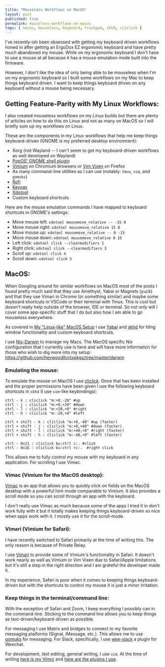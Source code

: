 ```yaml
---
title: "Mouseless Workflows on MacOS"
layout: post
published: true
permalink: mouseless-workflows-on-macos
tags: [ macos, mouseless, keyboard, trackpad, skhd, cliclick ]
---
```


I've recently-ish been obsessed with getting my keyboard driven workflows honed in after getting an ErgoDox EZ ergonomic keyboard and have pretty much abandoned my mouse. While on my ergonomic keyboard I don't have to use a mouse at all because it has a mouse emulation mode built into the firmware.

However, I don't like the idea of only being able to be mouseless when I'm on my ergonomic keyboard so I built some workflows on my Mac to keep things keyboard driven. I want to keep things keyboard driven on any keyboard without a mouse being necessary.

## Getting Feature-Parity with My Linux Workflows:

I also created mouseless workflows on my Linux builds but there are plenty of articles on how to do this on Linux and not as many on MacOS so I will briefly sum up my workflows on Linux.

These are the components in my Linux workflows that help me keep things keyboard-driven (GNOME is my preferred desktop environment):
- Xorg (not Wayland -- I can't seem to get my keyboard-driven workflows as well developed on Wayland)
- [PopOS' GNOME shell plugin](https://github.com/pop-os/shell)
- [Vimium](https://vimium.github.io) on Chromium browsers or [Vim Vixen](https://github.com/ueokande/vim-vixen) on Firefox
- As many command-line utilities as I can use (notably: `tmux`, `vim`, and `gomuks`)
- [Rofi](https://github.com/davatorium/rofi)
- [Keynav](https://github.com/jordansissel/keynav)
- [Xdotool](https://github.com/jordansissel/xdotool)
- Custom keyboard shortcuts

Here are the mouse emulation commands I have mapped to keyboard shortcuts in GNOME's settings:

- Move mouse left: `xdotool mousemove_relative -- -15 0` 
- Move mouse right: `xdotool mousemove_relative 15 0`
- Move mouse up: `xdotool mousemove_relative -- 0 -15`
- Move mouse down: `xdotool mousemove_relative 0 15`
- Left click: `xdotool click --clearmodifiers 1`
- Right click: `xdotool click --clearmodifiers 3`
- Scroll up: `xdotool click 4` 
- Scroll down: `xdotool click 5`

## MacOS:

When Googling around for similar workflows on MacOS most of the posts I found pretty much said that they use Amethyst, Yabai or Magnets (yuck) and that they use Vimari in Chrome (or something similar) and maybe some keyboard shortcuts in VSCode or their terminal with Tmux. This is cool but doesn't really help outside of the browser, IDE or terminal. So not only will I cover some app-specific stuff that I do but also how I am able to go mouseless everywhere.

As covered in [My "Linux-like" MacOS Setup](https://heywoodlh.io/linux-macos-setup) I use [Yabai](https://github.com/koekeishiya/yabai) and [skhd](https://github.com/koekeishiya/skhd) for tiling window functionality and custom keyboard shortcuts.

I use [Nix-Darwin](https://github.com/LnL7/nix-darwin) to manage my Macs. The MacOS specific Nix configuration that I currently use is here and will have more information for those who wish to dig more into my setup: https://github.com/heywoodlh/nixpkgs/tree/master/darwin 

### Emulating the mouse:

To emulate the mouse on MacOS I use [cliclick](https://github.com/BlueM/cliclick). Once that has been installed and the proper permissions have been given I use the following keyboard shortcuts in `skhd` (I use `vim`-like keybindings):

```
ctrl - k : cliclick "m:+0,-20" #up
ctrl - j : cliclick "m:+0,+20" #down
ctrl - l : cliclick "m:+20,+0" #right
ctrl - h : cliclick "m:-20,+0" #left

ctrl + shift - k : cliclick "m:+0,-40" #up (faster)
ctrl + shift - j : cliclick "m:+0,+40" #down (faster)
ctrl + shift - l : cliclick "m:+40,+0" #right (faster)
ctrl + shift - h : cliclick "m:-40,+0" #left (faster)

ctrl - 0x21 : cliclick ku:ctrl c:. #click
ctrl - 0x1E : cliclick ku:ctrl rc:.  #right click
```

This allows me to fully control my mouse with my keyboard in any application. For scrolling I use Vimac.

### Vimac (Vimium for the MacOS desktop):
[Vimac](https://github.com/dexterleng/vimac) is an app that allows you to quickly click on fields on the MacOS desktop with a powerful hint-mode comparable to Vimium. It also provides a scroll mode so you can scroll through an app with the keyboard.

I don't really use Vimac as much because some of the apps I tried it in don't work fully with it but it totally makes keeping things keyboard-driven so nice when apps work with it. I mostly use it for the scroll-mode.

### Vimari (Vimium for Safari):
I have recently switched to Safari primarily at the time of writing this. The only reason is because of Private Relay. 

I use [Vimari](https://github.com/televator-apps/vimari) to provide some of Vimium's functionality in Safari. It doesn't work nearly as well as Vimium or Vim Vixen due to Safari/Apple limitations but it's still a step in the right direction and I am grateful the developer made it.

In my experience, Safari is poor when it comes to keeping things keyboard-driven but with the shortcuts to control my mouse it is just a minor irritation. 

### Keep things in the terminal/command line:
With the exception of Safari and Zoom, I keep everything I possibly can in the command-line. Sticking to the command line allows you to keep things as text-driven/keyboard-driven as possible.

For messaging I use Matrix and bridges to connect to my favorite messaging platforms (Signal, iMessage, etc.). This allows me to use [gomuks](https://github.com/tulir/gomuks) for messaging. For Slack, specifically, I use [wee-slack](https://github.com/wee-slack/wee-slack) a plugin for Weechat.

For development, text editing, general writing, I use `vim`. At the time of writing [here is my Vimrc](https://gist.github.com/heywoodlh/abd45a72d34eabcdd5f63afff748d5e1#file-mouseless-on-macos-vimrc) and [here are the plugins I use](https://github.com/heywoodlh/conf/blob/b75a248fb550d7920ba7ed5bc08c5cb94287d5dc/peru.yaml#L20-L39).
